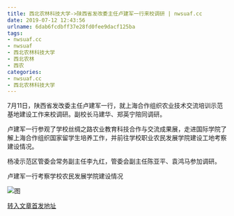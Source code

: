 ```yaml
---
title: 西北农林科技大学->陕西省发改委主任卢建军一行来校调研 | nwsuaf.cc
date: 2019-07-12 12:43:56
urlname: 6dab6fcdbff37e28fd0fee9dacf125ba
tags: 
- nwsuaf.cc
- nwsuaf
- 西北农林科技大学
- 西北农林
- 西农
categories:
- nwsuaf.cc
- 西北农林科技大学
---
```



7月11日，陕西省发改委主任卢建军一行，就上海合作组织农业技术交流培训示范基地建设工作来校调研。副校长马建华、郑英宁陪同调研。

卢建军一行参观了学校丝绸之路农业教育科技合作与交流成果展，走进国际学院了解上海合作组织国家留学生培养工作，并前往学校职业农民发展学院建设工地考察建设情况。

杨凌示范区管委会常务副主任李九红，管委会副主任陈亚平、袁鸿马参加调研。

卢建军一行考察学校农民发展学院建设情况



![图](https://news.nwsuaf.edu.cn/images/content/2019-07/20190712104859668907.jpg)

[转入文章首发地址](https://news.nwsuaf.edu.cn/xnxw/90895.htm)